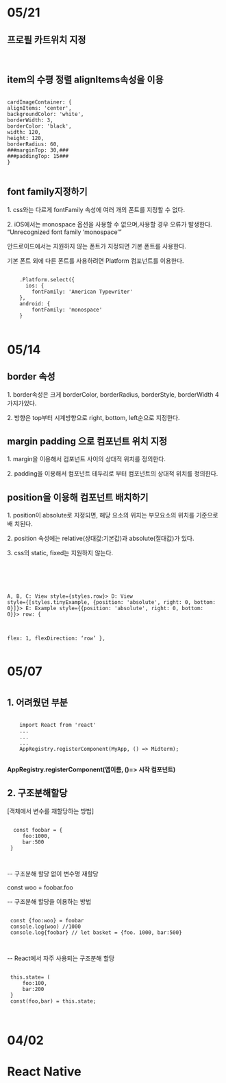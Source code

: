 <h1>05/21</h1>
<h2>프로필 카트위치 지정</h2><br>
<h2>item의 수평 정렬 alignItems속성을 이용</h2>

<pre>
<code>
cardImageContainer: {
alignItems: 'center',    
backgroundColor: 'white',
borderWidth: 3,
borderColor: 'black',
width: 120,
height: 120,
borderRadius: 60,
###marginTop: 30,###    
###paddingTop: 15###    
}
</code>
</pre>
<h2>font family지정하기</h2>
<p>1. css와는 다르게 fontFamily 속성에 여러 개의 폰트를 지정할 수 없다.</p>

<p>2. iOS에서는 monospace	옵션을 사용할 수 없으며,사용할 경우 오류가 발생한다.	
      “Unrecognized font family ‘monospace’”</p>

<p>안드로이드에서는 지원하지 않는 폰트가 지정되면 기본 폰트를 사용한다.</p>

<p>기본 폰트 외에 다른 폰트를 사용하려면 Platform	컴포넌트를 이용한다.</p>
<pre>
<code>
    .Platform.select({      
      ios: {
        fontFamily: 'American Typewriter'
    },
    android: {
        fontFamily: 'monospace'
    }
</code>
</pre>




<h1>05/14</h1>

<h2>border 속성</h2>
<p>1. border속성은 크게 borderColor, borderRadius, borderStyle, borderWidth 4가지가있다.</p>
<p>2. 방향은 top부터 시계방향으로 right, bottom,	left순으로 지정한다.

<h2>margin padding 으로 컴포넌트 위치 지정</h2>
<p>1. margin을 이용해서 컴포넌트 사이의 상대적 위치를 정의한다.</p>
<p>2. padding을 이용해서 컴포넌트 테두리로 부터 컴포넌트의 상대적 위치를 정의한다.</p> 

<h2>position을 이용해 컴포넌트 배치하기</h2>
<p>1. position이 absolute로 지정되면,	해당 요소의 위치는 부모요소의 위치를 기준으로 배
치된다.</p>
<p>2. position 속성에는 relative(상대값:기본값)과 absolute(절대값)가 있다.</p>
<p>3. css의 static, fixed는 지원하지 않는다.</p><br>
<pre>
<code>

A, B, C: View style={styles.row}>
D: View style={[styles.tinyExample, {position: 'absolute', right: 0, bottom: 0}]}>
E: Example style={{position: 'absolute', right: 0, bottom: 0}}>
row: {

flex: 1,
flexDirection: ‘row’
},
</code>
</pre>

<h1>05/07<h1>
<h2>1. 어려웠던 부분</h2>
<pre>
<code>
    import React from 'react'
    ...
    ...
    ...
    AppRegistry.registerComponent(MyApp, () => Midterm);
</code>
</pre>
 <b>AppRegistry.registerComponent(앱이름, ()=> 시작 컴포넌트)</b>
 <h2>2. 구조분해할당</h2>
 [객체에서 변수를 재할당하는 방법]
<pre>
<code>
  const foobar = {
     foo:1000,
     bar:500
 }
 </pre>
</code>
-- 구조분해 할당 없이 변수명 재할당

 const woo = foobar.foo

-- 구조분해 할당을 이용하는 방법

<pre>
<code>
 const {foo:woo} = foobar
 console.log(woo) //1000
 console.log{foobar} // let basket = {foo. 1000, bar:500}
</pre>
</code>
-- React에서 자주 사용되는 구조분해 할당
<pre>
<code>
 this.state= (
     foo:100,
     bar:200
 }
 const(foo,bar) = this.state;
</pre>
</code>
<h1>04/02<h1>

React Native

